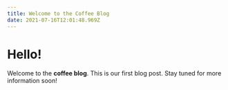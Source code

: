 ```yaml
---
title: Welcome to the Coffee Blog
date: 2021-07-16T12:01:48.969Z
---
```

# **Hello!**
Welcome to the **coffee blog**. This is our first blog post. Stay tuned for more information soon!
